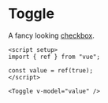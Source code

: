 # Toggle

A fancy looking [checkbox](./checkbox.md).

<script setup>
import { ref } from "vue";

const value = ref(true)
</script>
<DemoContainer>
  <Toggle v-model="value" checked="true" />
</DemoContainer>

```vue
<script setup>
import { ref } from "vue";

const value = ref(true);
</script>

<Toggle v-model="value" />
```
